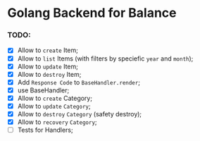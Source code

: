 # Golang Backend for Balance

### TODO:
- [x] Allow to `create` Item;
- [x] Allow to `list` Items (with filters by speciefic `year` and `month`);
- [x] Allow to `update` Item;
- [x] Allow to `destroy` Item;
- [x] Add `Response Code` to `BaseHandler.render`;
- [x] use BaseHandler;
- [x] Allow to `create` Category;
- [x] Allow to `update` `Category`;
- [x] Allow to `destroy` `Category` (safety destroy);
- [x] Allow to `recovery` `Category`;
- [ ] Tests for Handlers;
